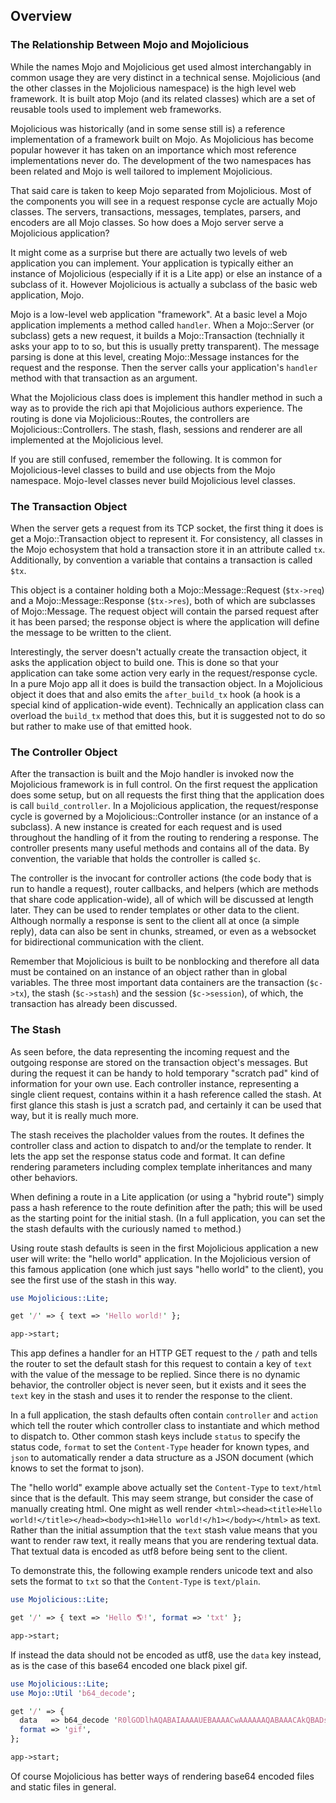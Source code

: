 ## Overview

### The Relationship Between Mojo and Mojolicious

While the names Mojo and Mojolicious get used almost interchangably in common usage they are very distinct in a technical sense.
Mojolicious (and the other classes in the Mojolicious namespace) is the high level web framework.
It is built atop Mojo (and its related classes) which are a set of reusable tools used to implement web frameworks.

Mojolicious was historically (and in some sense still is) a reference implementation of a framework built on Mojo.
As Mojolicious has become popular however it has taken on an importance which most reference implementations never do.
The development of the two namespaces has been related and Mojo is well tailored to implement Mojolicious.

That said care is taken to keep Mojo separated from Mojolicious.
Most of the components you will see in a request response cycle are actually Mojo classes.
The servers, transactions, messages, templates, parsers, and encoders are all Mojo classes.
So how does a Mojo server serve a Mojolicious application?

It might come as a surprise but there are actually two levels of web application you can implement.
Your application is typically either an instance of Mojolicious (especially if it is a Lite app) or else an instance of a subclass of it.
However Mojolicious is actually a subclass of the basic web application, Mojo.

Mojo is a low-level web application "framework".
At a basic level a Mojo application implements a method called `handler`.
When a Mojo::Server (or subclass) gets a new request, it builds a Mojo::Transaction (technially it asks your app to to so, but this is usually pretty transparent).
The message parsing is done at this level, creating Mojo::Message instances for the request and the response.
Then the server calls your application's `handler` method with that transaction as an argument.

What the Mojolicious class does is implement this handler method in such a way as to provide the rich api that Mojolicious authors experience.
The routing is done via Mojolicious::Routes, the controllers are Mojolicious::Controllers.
The stash, flash, sessions and renderer are all implemented at the Mojolicious level.

If you are still confused, remember the following.
It is common for Mojolicious-level classes to build and use objects from the Mojo namespace.
Mojo-level classes never build Mojolicious level classes.

### The Transaction Object

When the server gets a request from its TCP socket, the first thing it does is get a Mojo::Transaction object to represent it.
For consistency, all classes in the Mojo echosystem that hold a transaction store it in an attribute called `tx`.
Additionally, by convention a variable that contains a transaction is called `$tx`.

This object is a container holding both a Mojo::Message::Request (`$tx->req`) and a Mojo::Message::Response (`$tx->res`), both of which are subclasses of Mojo::Message.
The request object will contain the parsed request after it has been parsed; the response object is where the application will define the message to be written to the client.

Interestingly, the server doesn't actually create the transaction object, it asks the application object to build one.
This is done so that your application can take some action very early in the request/response cycle.
In a pure Mojo app all it does is build the transaction object.
In a Mojolicious object it does that and also emits the `after_build_tx` hook (a hook is a special kind of application-wide event).
Technically an application class can overload the `build_tx` method that does this, but it is suggested not to do so but rather to make use of that emitted hook.

### The Controller Object

After the transaction is built and the Mojo handler is invoked now the Mojolicious framework is in full control.
On the first request the application does some setup, but on all requests the first thing that the application does is call `build_controller`.
In a Mojolicious application, the request/response cycle is governed by a Mojolicious::Controller instance (or an instance of a subclass).
A new instance is created for each request and is used throughout the handling of it from the routing to rendering a response.
The controller presents many useful methods and contains all of the data.
By convention, the variable that holds the controller is called `$c`.

The controller is the invocant for controller actions (the code body that is run to handle a request), router callbacks, and helpers (which are methods that share code application-wide), all of which will be discussed at length later.
They can be used to render templates or other data to the client.
Although normally a response is sent to the client all at once (a simple reply), data can also be sent in chunks, streamed, or even as a websocket for bidirectional communication with the client.

Remember that Mojolicious is built to be nonblocking and therefore all data must be contained on an instance of an object rather than in global variables.
The three most important data containers are the transaction (`$c->tx`), the stash (`$c->stash`) and the session (`$c->session`), of which, the transaction has already been discussed.

### The Stash

As seen before, the data representing the incoming request and the outgoing response are stored on the transaction object's messages.
But during the request it can be handy to hold temporary "scratch pad" kind of information for your own use.
Each controller instance, representing a single client request, contains within it a hash reference called the stash.
At first glance this stash is just a scratch pad, and certainly it can be used that way, but it is really much more.

The stash receives the placholder values from the routes.
It defines the controller class and action to dispatch to and/or the template to render.
It lets the app set the response status code and format.
It can define rendering parameters including complex template inheritances and many other behaviors.

When defining a route in a Lite application (or using a "hybrid route") simply pass a hash reference to the route definition after the path; this will be used as the starting point for the initial stash.
(In a full application, you can set the the stash defaults with the curiously named `to` method.)

Using route stash defaults is seen in the first Mojolicious application a new user will write: the "hello world" application.
In the Mojolicious version of this famous application (one which just says "hello world" to the client), you see the first use of the stash in this way.

```perl
use Mojolicious::Lite;

get '/' => { text => 'Hello world!' };

app->start;
```

This app defines a handler for an HTTP GET request to the `/` path and tells the router to set the default stash for this request to contain a key of `text` with the value of the message to be replied.
Since there is no dynamic behavior, the controller object is never seen, but it exists and it sees the `text` key in the stash and uses it to render the response to the client.

In a full application, the stash defaults often contain `controller` and `action` which tell the router which controller class to instantiate and which method to dispatch to.
Other common stash keys include `status` to specify the status code, `format` to set the `Content-Type` header for known types, and `json` to automatically render a data structure as a JSON document (which knows to set the format to json).

The "hello world" example above actually set the `Content-Type` to `text/html` since that is the default.
This may seem strange, but consider the case of manually creating html.
One might as well render `<html><head><title>Hello world!</title></head><body><h1>Hello world!</h1></body></html>` as text.
Rather than the initial assumption that the `text` stash value means that you want to render raw text, it really means that you are rendering textual data.
That textual data is encoded as utf8 before being sent to the client.

To demonstrate this, the following example renders unicode text and also sets the format to `txt` so that the `Content-Type` is `text/plain`.

```perl
use Mojolicious::Lite;

get '/' => { text => 'Hello 🌎!', format => 'txt' };

app->start;
```

If instead the data should not be encoded as utf8, use the `data` key instead, as is the case of this base64 encoded one black pixel gif.

```perl
use Mojolicious::Lite;
use Mojo::Util 'b64_decode';

get '/' => {
  data   => b64_decode 'R0lGODlhAQABAIAAAAUEBAAAACwAAAAAAQABAAACAkQBADs=',
  format => 'gif',
};

app->start;
```

Of course Mojolicious has better ways of rendering base64 encoded files and static files in general.

